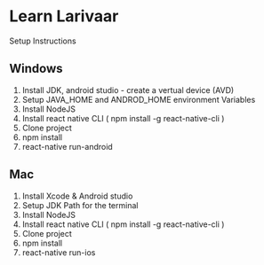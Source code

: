 # Learn Larivaar

Setup Instructions

Windows
---------
1. Install JDK, android studio - create a vertual device (AVD)
2. Setup JAVA_HOME and ANDROD_HOME environment Variables
3. Install NodeJS
4. Install react native CLI ( npm install -g react-native-cli )
5. Clone project
6. npm install
7. react-native run-android

Mac
----
1. Install Xcode & Android studio
2. Setup JDK Path for the terminal
3. Install NodeJS
4. Install react native CLI ( npm install -g react-native-cli )
5. Clone project
6. npm install
7. react-native run-ios
